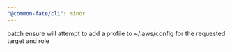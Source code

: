 ```yaml
---
"@common-fate/cli": minor
---
```


batch ensure will attempt to add a profile to ~/.aws/config for the requested target and role
